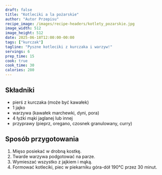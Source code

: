 ```yaml
---
draft: false
title: "Kotleciki a la pożarskie"
author: "Autor Przepisu"
recipe_image: /images/recipe-headers/kotlety_pozarskie.jpg
image_width: 512
image_height: 512
date: 2025-06-18T12:00:00-00:00
tags: ["kurczak"]
tagline: "Pyszne kotleciki z kurczaka i warzyw!"
servings: 6
prep_time: 15
cook: true
cook_time: 30
calories: 280
---
```


## Składniki

- pierś z kurczaka (może być kawałek)
- 1 jajko
- warzywa (kawałek marchewki, dyni, pora)
- 4 łyżki mąki jaglanej lub innej
- przyprawy (pieprz, oregano, czosnek granulowany, curry)

## Sposób przygotowania

1. Mięso posiekać w drobną kostkę.
2. Twarde warzywa podgotować na parze.
3. Wymieszać wszystko z jajkiem i mąką.
4. Formować kotleciki, piec w piekarniku góra-dół 190°C przez 30 minut.